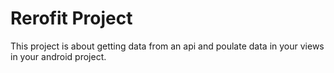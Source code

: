 # Rerofit Project

This project is about getting data from an api and poulate data in your views in your android project.

